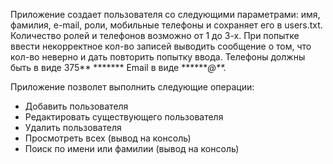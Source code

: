 Приложение создает пользователя со следующими параметрами: имя, фамилия, e-mail, роли, мобильные телефоны и сохраняет его в users.txt.
Количество ролей и телефонов возможно от 1 до 3-х.
При попытке ввести некорректное кол-во записей выводить сообщение о том, что кол-во неверно и дать повторить попытку ввода.
Телефоны должны быть в виде 375** *******
Email в виде *******@**.*

Приложение позволет выполнить следующие операции:
- Добавить пользователя
- Редактировать существующего пользователя
- Удалить пользователя
- Просмотреть всех (вывод на консоль)
- Поиск по имени или фамилии (вывод на консоль)
